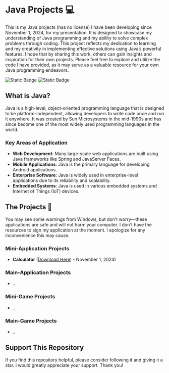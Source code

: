 
# Java Projects 💻

This is my Java projects (has no license) I have been developing since November 1, 2024, for my presentation. It is designed to showcase my understanding of Java programming and my ability to solve complex problems through coding. This project reflects my dedication to learning and my creativity in implementing effective solutions using Java’s powerful features. I hope that by sharing this work, others can gain insights and inspiration for their own projects. Please feel free to explore and utilize the code I have provided, as it may serve as a valuable resource for your own Java programming endeavors.

![Static Badge](https://img.shields.io/badge/Java%20SDK-v23.0.0-blue) ![Static Badge](https://img.shields.io/badge/JavaFX%20SDK-v23.0.0-yellow)
## What is Java?

Java is a high-level, object-oriented programming language that is designed to be platform-independent, allowing developers to write code once and run it anywhere. It was created by Sun Microsystems in the mid-1990s and has since become one of the most widely used programming languages in the world.

### Key Areas of Application
- **Web Development**: Many large-scale web applications are built using Java frameworks like Spring and JavaServer Faces.
- **Mobile Applications**: Java is the primary language for developing Android applications.
- **Enterprise Software**: Java is widely used in enterprise-level applications due to its reliability and scalability.
- **Embedded Systems**: Java is used in various embedded systems and Internet of Things (IoT) devices.

## The Projects 🔰

You may see some warnings from Windows, but don't worry—these applications are safe and will not harm your computer. I don't have the resources to sign my application at the moment. I apologize for any inconvenience this may cause.

### Mini-Application Projects
- **Calculator** ([Download Here](https://download1503.mediafire.com/e2mj9kqvo9pgihjUGXPZRoziLrjTmiu3Kj2uplqjst1FnHo9H8qU5_V-6S-eWdnPb9n8vwZp5_71tKxDA2kuOmDPjPx_Khc3fJ4kjCNdw0KYIU90BqUI_ad3XycoEw7i-vdkCgxCUJJHVDALEvZ5Yq_4dh22qJ9VEIP5BXbkLQ/ibt682jhlv6nbmr/Calculator.exe)) - November 1, 2024)

### Main-Application Projects
- ...


### Mini-Game Projects
- ...

### Main-Game Projects
- ...

## Support This Repository

If you find this repository helpful, please consider following it and giving it a star. I would greatly appreciate your support. Thank you!
